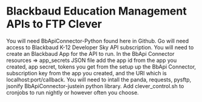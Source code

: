 # Blackbaud Education Management APIs to FTP Clever 
You will need BbApiConnector-Python found here in Github. 
Go will need access to Blackbaud K-12 Developer Sky API subscription. 
You will need to create an Blackbaud App for the API to run.
In the BbApi Connector resources => app_secrets JSON file add the app id from the app you created, app secret, tokens you get from the setup up the BbApi Connector, subscription key from the app you created, and the URI which is localhost:port/callback. 
You will need to intall the panda, requests, pysftp, jsonify BbApiConnector-justein python library. 
Add clever_control.sh to cronjobs to run nightly or however often you choose. 

